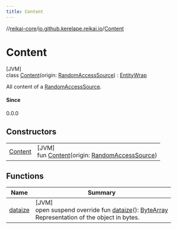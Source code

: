 ```yaml
---
title: Content
---
```

//[reikai-core](../../../index.html)/[io.github.kerelape.reikai.io](../index.html)/[Content](index.html)



# Content



[JVM]\
class [Content](index.html)(origin: [RandomAccessSource](../-random-access-source/index.html)) : [EntityWrap](../../io.github.kerelape.reikai.core/-entity-wrap/index.html)

All content of a [RandomAccessSource](../-random-access-source/index.html).



#### Since



0.0.0



## Constructors


| | |
|---|---|
| [Content](-content.html) | [JVM]<br>fun [Content](-content.html)(origin: [RandomAccessSource](../-random-access-source/index.html)) |


## Functions


| Name | Summary |
|---|---|
| [dataize](../../io.github.kerelape.reikai.core/-entity/dataize.html) | [JVM]<br>open suspend override fun [dataize](../../io.github.kerelape.reikai.core/-entity/dataize.html)(): [ByteArray](https://kotlinlang.org/api/latest/jvm/stdlib/kotlin/-byte-array/index.html)<br>Representation of the object in bytes. |


